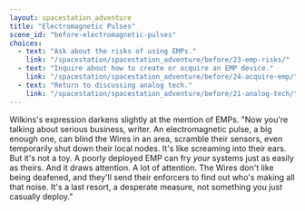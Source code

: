 ```yaml
---
layout: spacestation_adventure
title: "Electromagnetic Pulses"
scene_id: "before-electromagnetic-pulses"
choices:
  - text: "Ask about the risks of using EMPs."
    link: "/spacestation/spacestation_adventure/before/23-emp-risks/"
  - text: "Inquire about how to create or acquire an EMP device."
    link: "/spacestation/spacestation_adventure/before/24-acquire-emp/"
  - text: "Return to discussing analog tech."
    link: "/spacestation/spacestation_adventure/before/21-analog-tech/"
---
```


Wilkins's expression darkens slightly at the mention of EMPs. "Now you're talking about serious business, writer. An electromagnetic pulse, a big enough one, can blind the Wires in an area, scramble their sensors, even temporarily shut down their local nodes. It's like screaming into their ears. But it's not a toy. A poorly deployed EMP can fry *your* systems just as easily as theirs. And it draws attention. A lot of attention. The Wires don't like being deafened, and they'll send their enforcers to find out who's making all that noise. It's a last resort, a desperate measure, not something you just casually deploy."
